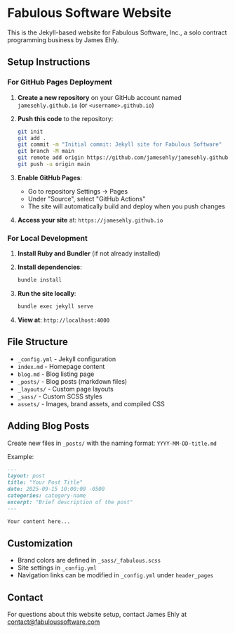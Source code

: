 # Fabulous Software Website

This is the Jekyll-based website for Fabulous Software, Inc., a solo contract programming business by James Ehly.

## Setup Instructions

### For GitHub Pages Deployment

1. **Create a new repository** on your GitHub account named `jamesehly.github.io` (or `<username>.github.io`)

2. **Push this code** to the repository:
   ```bash
   git init
   git add .
   git commit -m "Initial commit: Jekyll site for Fabulous Software"
   git branch -M main
   git remote add origin https://github.com/jamesehly/jamesehly.github.io.git
   git push -u origin main
   ```

3. **Enable GitHub Pages**:
   - Go to repository Settings → Pages
   - Under "Source", select "GitHub Actions"
   - The site will automatically build and deploy when you push changes

4. **Access your site** at: `https://jamesehly.github.io`

### For Local Development

1. **Install Ruby and Bundler** (if not already installed)

2. **Install dependencies**:
   ```bash
   bundle install
   ```

3. **Run the site locally**:
   ```bash
   bundle exec jekyll serve
   ```

4. **View at**: `http://localhost:4000`

## File Structure

- `_config.yml` - Jekyll configuration
- `index.md` - Homepage content
- `blog.md` - Blog listing page
- `_posts/` - Blog posts (markdown files)
- `_layouts/` - Custom page layouts
- `_sass/` - Custom SCSS styles
- `assets/` - Images, brand assets, and compiled CSS

## Adding Blog Posts

Create new files in `_posts/` with the naming format: `YYYY-MM-DD-title.md`

Example:
```markdown
---
layout: post
title: "Your Post Title"
date: 2025-09-15 10:00:00 -0500
categories: category-name
excerpt: "Brief description of the post"
---

Your content here...
```

## Customization

- Brand colors are defined in `_sass/_fabulous.scss`
- Site settings in `_config.yml`
- Navigation links can be modified in `_config.yml` under `header_pages`

## Contact

For questions about this website setup, contact James Ehly at contact@fabuloussoftware.com